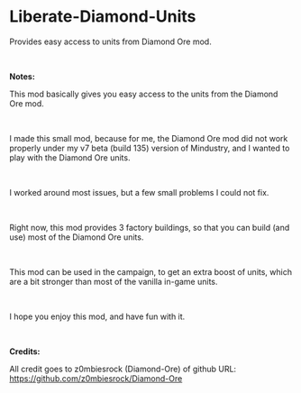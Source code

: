 # Liberate-Diamond-Units
Provides easy access to units from Diamond Ore mod.

<br>

**Notes:**

This mod basically gives you easy access to the units from the Diamond Ore mod.

<br>

I made this small mod, because for me, the Diamond Ore mod did not work properly under my v7 beta (build 135) version of Mindustry, and I wanted to play with the Diamond Ore units.

<br>

I worked around most issues, but a few small problems I could not fix.

<br>

Right now, this mod provides 3 factory buildings, so that you can build (and use) most of the Diamond Ore units.

<br>

This mod can be used in the campaign, to get an extra boost of units, which are a bit stronger than most of the vanilla in-game units.

<br>

I hope you enjoy this mod, and have fun with it.

<br>

**Credits:**

All credit goes to z0mbiesrock (Diamond-Ore) of github URL:
https://github.com/z0mbiesrock/Diamond-Ore
